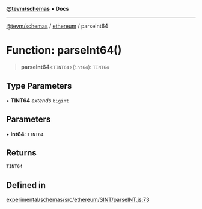 [**@tevm/schemas**](../../README.md) • **Docs**

***

[@tevm/schemas](../../modules.md) / [ethereum](../README.md) / parseInt64

# Function: parseInt64()

> **parseInt64**\<`TINT64`\>(`int64`): `TINT64`

## Type Parameters

• **TINT64** *extends* `bigint`

## Parameters

• **int64**: `TINT64`

## Returns

`TINT64`

## Defined in

[experimental/schemas/src/ethereum/SINT/parseINT.js:73](https://github.com/evmts/tevm-monorepo/blob/main/experimental/schemas/src/ethereum/SINT/parseINT.js#L73)
